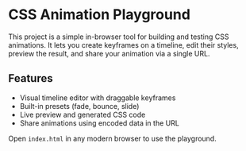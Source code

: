 # CSS Animation Playground

This project is a simple in-browser tool for building and testing CSS animations. It lets you create keyframes on a timeline, edit their styles, preview the result, and share your animation via a single URL.

## Features
- Visual timeline editor with draggable keyframes
- Built-in presets (fade, bounce, slide)
- Live preview and generated CSS code
- Share animations using encoded data in the URL

Open `index.html` in any modern browser to use the playground.
